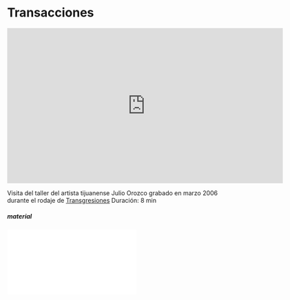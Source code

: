 
# Transacciones

<iframe src="http://player.vimeo.com/video/17028318?title=0&amp;byline=0&amp;portrait=0&amp;color=f0deb4" width="640" height="360" frameborder="0"></iframe>  
  
Visita del taller del artista tijuanense Julio Orozco grabado en marzo 2006 durante el rodaje de [Transgresiones](tijuana) Duración: 8 min

##### material

![texto](/projekte/2006tijuana/organicus/transacciones-textbuch208.pdf)
